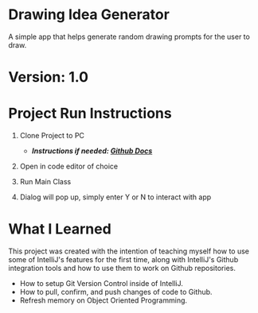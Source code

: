 # Drawing Idea Generator
A simple app that helps generate random drawing prompts for the user to draw.

# Version: 1.0

# Project Run Instructions
1. Clone Project to PC
   - ***Instructions if needed: [Github Docs](https://docs.github.com/en/repositories/creating-and-managing-repositories/cloning-a-repository)***

2. Open in code editor of choice

3. Run Main Class

4. Dialog will pop up, simply enter Y or N to interact with app

# What I Learned

This project was created with the intention of teaching myself how to use some of IntelliJ's features
for the first time, along with IntelliJ's Github integration tools and how to use them to work on Github repositories.

- How to setup Git Version Control inside of IntelliJ.
- How to pull, confirm, and push changes of code to Github.
- Refresh memory on Object Oriented Programming.
